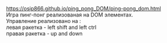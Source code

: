 https://osip866.github.io/ping_pong_DOM/ping-pong_dom.html  
Игра пинг-понг реализованая на DOM элементах.  
Управление реализовано на :  
левая ракетка - left shift and left ctrl  
правая ракетка - up and down  
